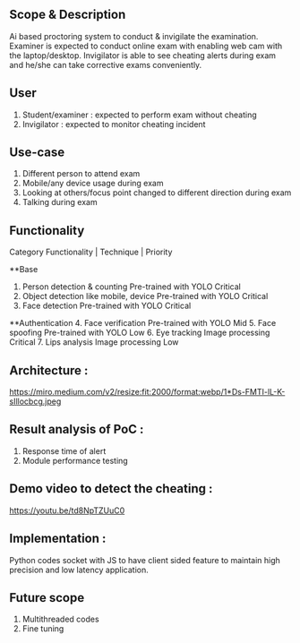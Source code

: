 ## Scope & Description
Ai based proctoring system to conduct & invigilate the examination. Examiner is expected to conduct online exam with enabling web cam with the laptop/desktop. Invigilator is able to see cheating alerts during exam and he/she can take corrective exams conveniently.

## User
1.	Student/examiner : expected to perform exam without cheating  
2.	Invigilator : expected to monitor cheating incident 

## Use-case
1.	Different person to attend exam
2.	Mobile/any device usage during exam
3.	Looking at others/focus point changed to different direction during exam
4.	Talking during exam

## Functionality 
Category	Functionality	| Technique |	Priority

**Base

1. Person detection & counting	Pre-trained with YOLO	Critical
2. Object detection like mobile, device	Pre-trained with YOLO	Critical
3. Face detection	Pre-trained with YOLO	Critical

**Authentication
4. Face verification	Pre-trained with YOLO	Mid
5. Face spoofing	Pre-trained with YOLO	Low
6. Eye tracking	Image processing	Critical
7. Lips analysis	Image processing	Low

## Architecture : 
https://miro.medium.com/v2/resize:fit:2000/format:webp/1*Ds-FMTI-lL-K-sIllocbcg.jpeg

## Result analysis of PoC :
1.	Response time of alert
2.	Module performance testing

## Demo video to detect the cheating : 
https://youtu.be/td8NpTZUuC0
 
## Implementation :
Python codes socket with JS to have client sided feature to maintain high precision and low latency application.

## Future scope
1.	Multithreaded codes
2.	Fine tuning
